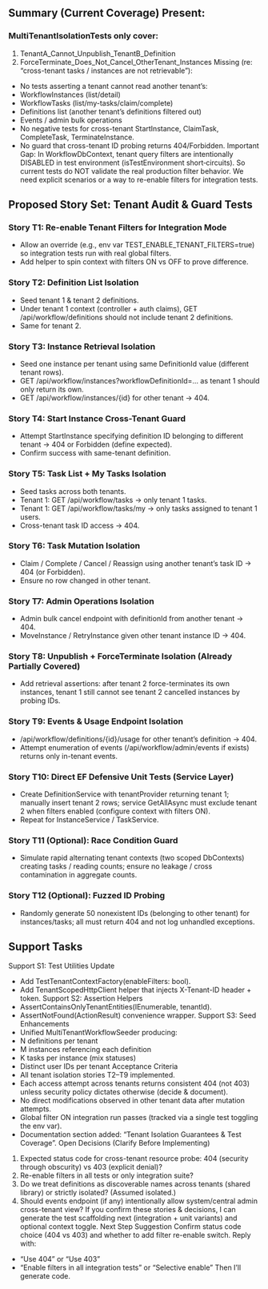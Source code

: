 ## Summary (Current Coverage) Present:
### MultiTenantIsolationTests only cover:
1.  TenantA_Cannot_Unpublish_TenantB_Definition
2.  ForceTerminate_Does_Not_Cancel_OtherTenant_Instances Missing (re: “cross-tenant tasks / instances are not retrievable”):
* No tests asserting a tenant cannot read another tenant’s:
* WorkflowInstances (list/detail)
* WorkflowTasks (list/my-tasks/claim/complete)
* Definitions list (another tenant’s definitions filtered out)
* Events / admin bulk operations
* No negative tests for cross-tenant StartInstance, ClaimTask, CompleteTask, TerminateInstance.
* No guard that cross-tenant ID probing returns 404/Forbidden. Important Gap: In WorkflowDbContext, tenant query filters are intentionally DISABLED in test environment (isTestEnvironment short‑circuits). So current tests do NOT validate the real production filter behavior. We need explicit scenarios or a way to re-enable filters for integration tests.

## Proposed Story Set: Tenant Audit & Guard Tests
### Story T1: Re-enable Tenant Filters for Integration Mode
* Allow an override (e.g., env var TEST_ENABLE_TENANT_FILTERS=true) so integration tests run with real global filters.
* Add helper to spin context with filters ON vs OFF to prove difference.
### Story T2: Definition List Isolation
* Seed tenant 1 & tenant 2 definitions.
* Under tenant 1 context (controller + auth claims), GET /api/workflow/definitions should not include tenant 2 definitions.
* Same for tenant 2.
### Story T3: Instance Retrieval Isolation
* Seed one instance per tenant using same DefinitionId value (different tenant rows).
* GET /api/workflow/instances?workflowDefinitionId=… as tenant 1 should only return its own.
* GET /api/workflow/instances/{id} for other tenant → 404.
### Story T4: Start Instance Cross-Tenant Guard
* Attempt StartInstance specifying definition ID belonging to different tenant → 404 or Forbidden (define expected).
* Confirm success with same-tenant definition.
### Story T5: Task List + My Tasks Isolation
* Seed tasks across both tenants.
* Tenant 1: GET /api/workflow/tasks → only tenant 1 tasks.
* Tenant 1: GET /api/workflow/tasks/my → only tasks assigned to tenant 1 users.
* Cross-tenant task ID access → 404.
### Story T6: Task Mutation Isolation
* Claim / Complete / Cancel / Reassign using another tenant’s task ID → 404 (or Forbidden).
* Ensure no row changed in other tenant.
### Story T7: Admin Operations Isolation
* Admin bulk cancel endpoint with definitionId from another tenant → 404.
* MoveInstance / RetryInstance given other tenant instance ID → 404.
### Story T8: Unpublish + ForceTerminate Isolation (Already Partially Covered)
* Add retrieval assertions: after tenant 2 force-terminates its own instances, tenant 1 still cannot see tenant 2 cancelled instances by probing IDs.
### Story T9: Events & Usage Endpoint Isolation
* /api/workflow/definitions/{id}/usage for other tenant’s definition → 404.
* Attempt enumeration of events (/api/workflow/admin/events if exists) returns only in-tenant events.
### Story T10: Direct EF Defensive Unit Tests (Service Layer)
* Create DefinitionService with tenantProvider returning tenant 1; manually insert tenant 2 rows; service GetAllAsync must exclude tenant 2 when filters enabled (configure context with filters ON).
* Repeat for InstanceService / TaskService.
### Story T11 (Optional): Race Condition Guard
* Simulate rapid alternating tenant contexts (two scoped DbContexts) creating tasks / reading counts; ensure no leakage / cross contamination in aggregate counts.
### Story T12 (Optional): Fuzzed ID Probing
* Randomly generate 50 nonexistent IDs (belonging to other tenant) for instances/tasks; all must return 404 and not log unhandled exceptions.

## Support Tasks
Support S1: Test Utilities Update
* Add TestTenantContextFactory(enableFilters: bool).
* Add TenantScopedHttpClient helper that injects X-Tenant-ID header + token.
Support S2: Assertion Helpers
* AssertContainsOnlyTenantEntities<T>(IEnumerable<T>, tenantId).
* AssertNotFound(ActionResult) convenience wrapper.
Support S3: Seed Enhancements
* Unified MultiTenantWorkflowSeeder producing:
* N definitions per tenant
* M instances referencing each definition
* K tasks per instance (mix statuses)
* Distinct user IDs per tenant
Acceptance Criteria
* All tenant isolation stories T2–T9 implemented.
* Each access attempt across tenants returns consistent 404 (not 403) unless security policy dictates otherwise (decide & document).
* No direct modifications observed in other tenant data after mutation attempts.
* Global filter ON integration run passes (tracked via a single test toggling the env var).
* Documentation section added: “Tenant Isolation Guarantees & Test Coverage”.
Open Decisions (Clarify Before Implementing)
1.  Expected status code for cross-tenant resource probe: 404 (security through obscurity) vs 403 (explicit denial)?
2.  Re-enable filters in all tests or only integration suite?
3.  Do we treat definitions as discoverable names across tenants (shared library) or strictly isolated? (Assumed isolated.)
4.  Should events endpoint (if any) intentionally allow system/central admin cross-tenant view?
If you confirm these stories & decisions, I can generate the test scaffolding next (integration + unit variants) and optional context toggle.
Next Step Suggestion Confirm status code choice (404 vs 403) and whether to add filter re-enable switch. Reply with:
* “Use 404” or “Use 403”
* “Enable filters in all integration tests” or “Selective enable” Then I’ll generate code.
